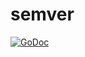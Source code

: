 # semver

[![GoDoc](https://godoc.org/github.com/serverhorror/semver?status.svg)](https://godoc.org/github.com/serverhorror/semver)
